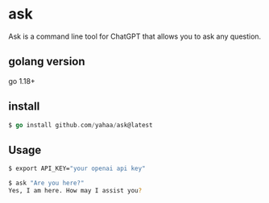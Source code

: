 # ask
Ask is a command line tool for ChatGPT that allows you to ask any question.

## golang version
go 1.18+

## install
```go
$ go install github.com/yahaa/ask@latest

```
## Usage

```bash
$ export API_KEY="your openai api key"

$ ask "Are you here?"
Yes, I am here. How may I assist you?
```

